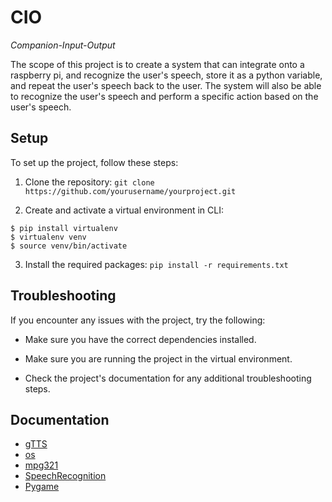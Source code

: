 # CIO

*Companion-Input-Output*

The scope of this project is to create a system that can integrate onto a raspberry pi, and recognize the user's speech, store it as a python variable, and repeat the user's speech back to the user. The system will also be able to recognize the user's speech and perform a specific action based on the user's speech. 

## Setup

To set up the project, follow these steps:

1. Clone the repository: `git clone https://github.com/yourusername/yourproject.git`

2. Create and activate a virtual environment in CLI:

```
$ pip install virtualenv
$ virtualenv venv
$ source venv/bin/activate
```

3. Install the required packages: `pip install -r requirements.txt`

## Troubleshooting

If you encounter any issues with the project, try the following:

- Make sure you have the correct dependencies installed.

- Make sure you are running the project in the virtual environment.

- Check the project's documentation for any additional troubleshooting steps.

## Documentation

- [gTTS](https://pypi.org/project/gTTS/)
- [os](https://docs.python.org/3/library/os.html)
- [mpg321](https://mpg321.sourceforge.net/)
- [SpeechRecognition](https://pypi.org/project/SpeechRecognition/)
- [Pygame](https://www.pygame.org/news)